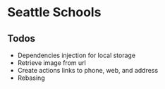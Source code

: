 # Seattle Schools

## Todos
- Dependencies injection for local storage
- Retrieve image from url
- Create actions links to phone, web, and address
- Rebasing